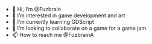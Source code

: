 - 👋 Hi, I’m @Fuzbrain
- 👀 I’m interested in game development and art
- 🌱 I’m currently learning GDScript
- 💞️ I’m looking to collaborate on a game for a game jam
- 📫 How to reach me @FuzbrainA

<!---
Fuzbrain/Fuzbrain is a ✨ special ✨ repository because its `README.md` (this file) appears on your GitHub profile.
You can click the Preview link to take a look at your changes.
--->
